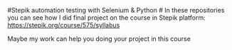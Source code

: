 #Stepik automation testing with Selenium & Python #
In these repositories you can see how I did final project 
on the course in Stepik platform: 
https://stepik.org/course/575/syllabus

Maybe my work can help you doing your project in this course